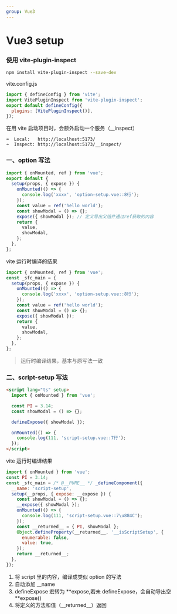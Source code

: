 ```yaml
---
group: Vue3
---
```


# Vue3 setup

### 使用 vite-plugin-inspect

```sh
npm install vite-plugin-inspect --save-dev
```

vite.config.js

```javascript
import { defineConfig } from 'vite';
import VitePluginInspect from 'vite-plugin-inspect';
export default defineConfig({
  plugins: [VitePluginInspect()],
});
```

在用 vite 启动项目时，会额外启动一个服务（\_\_inspect）

```
➜  Local:   http://localhost:5173/
➜  Inspect: http://localhost:5173/__inspect/
```

### 一、option 写法

```javascript
import { onMounted, ref } from 'vue';
export default {
  setup(props, { expose }) {
    onMounted(() => {
      console.log('xxxx', 'option-setup.vue::8行');
    });
    const value = ref('hello world');
    const showModal = () => {};
    expose({ showModal }); // 定义导出父组件通过ref获取的内容
    return {
      value,
      showModal,
    };
  },
};
```

vite 运行时编译的结果

```javascript
import { onMounted, ref } from 'vue';
const _sfc_main = {
  setup(props, { expose }) {
    onMounted(() => {
      console.log('xxxx', 'option-setup.vue::8行');
    });
    const value = ref('hello world');
    const showModal = () => {};
    expose({ showModal });
    return {
      value,
      showModal,
    };
  },
};
```

> 运行时编译结果，基本与原写法一致

### 二、script-setup 写法

```html
<script lang="ts" setup>
  import { onMounted } from 'vue';

  const PI = 3.14;
  const showModal = () => {};

  defineExpose({ showModal });

  onMounted(() => {
    console.log(111, 'script-setup.vue::7行');
  });
</script>
```

vite 运行时编译结果

```javascript
import { onMounted } from 'vue';
const PI = 3.14;
const _sfc_main = /* @__PURE__ */ _defineComponent({
  __name: 'script-setup',
  setup(__props, { expose: __expose }) {
    const showModal = () => {};
    __expose({ showModal });
    onMounted(() => {
      console.log(111, 'script-setup.vue::7\u884C');
    });
    const __returned__ = { PI, showModal };
    Object.defineProperty(__returned__, '__isScriptSetup', {
      enumerable: false,
      value: true,
    });
    return __returned__;
  },
});
```

1. 将 script 里的内容，编译成类似 option 的写法
2. 自动添加 \_\_name
3. defineExpose 宏转为 **expose,若未 defineExpose，会自动导出空 **expose()
4. 将定义的方法和值（\_\_returned\_\_）返回
